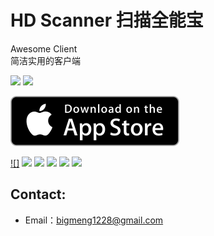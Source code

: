 # HD Scanner 扫描全能宝

Awesome Client   
简洁实用的客户端

![](https://img.shields.io/itunes/v/6443467412.svg) ![](https://img.shields.io/badge/platform-iOS13+-orange.svg)

[![App_Store](./Resource/Download_on_the_App_Store_135x40.svg)](https://apps.apple.com/app/id6443467412)

[![]](./Resource/img_1.jpg)
[![](./Resource/img_1.png)](./Resource/img_1.jpg)
[![](./Resource/img_2.png)](./Resource/img_2.jpg)
[![](./Resource/img_3.png)](./Resource/img_3.jpg)
[![](./Resource/img_4.png)](./Resource/img_4.jpg)
[![](./Resource/img_5.png)](./Resource/img_5.jpg)

## Contact:
* Email：bigmeng1228@gmail.com
